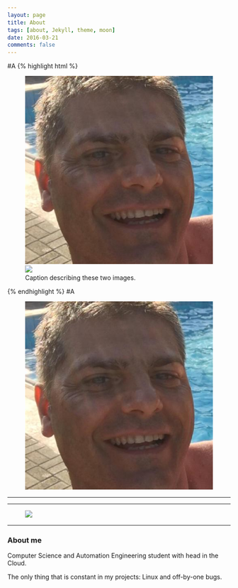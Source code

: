 ```yaml
---
layout: page
title: About 
tags: [about, Jekyll, theme, moon]
date: 2016-03-21
comments: false
---
```

#A
{% highlight html %}
<figure class="half">
    <a href="https://github.com/73stefano/blog.github.io/blob/master/Things/25998603.jpg"><img src="https://github.com/73stefano/blog.github.io/blob/master/Things/25998603.jpg"></a>
    <a href="/images/image-filename-2-large.jpg"><img src="/images/image-filename-2.jpg"></a>
    <figcaption>Caption describing these two images.</figcaption>
</figure>
{% endhighlight %}
#A



<figure>
	<a href="https://github.com/73stefano/blog.github.io/blob/master/Things/25998603.jpg"><img 
src="https://github.com/73stefano/blog.github.io/blob/master/Things/25998603.jpg"></a>
</figure>
    

***
***

<figure>
	<a href="http://farm9.staticflickr.com/8426/7758832526_cc8f681e48_b.jpg"><img src="http://farm9.staticflickr.com/8426/7758832526_cc8f681e48_b.jpg"></a>
	
</figure>

***

### About me

Computer Science and Automation Engineering student with head in the Cloud. 

The only thing that is constant in my projects: Linux and off-by-one bugs.
